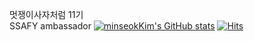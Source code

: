 <!--### Hi there 👋 

**minseokKim6823/minseokKim6823** is a ✨ _special_ ✨ repository because its `README.md` (this file) appears on your GitHub profile.

Here are some ideas to get you started:
-->
멋쟁이사자처럼 11기<br>
SSAFY ambassador
[![minseokKim's GitHub stats](https://github-readme-stats.vercel.app/api?username=minseokKim6823)](https://github.com/minseokKim6823/github-readme-stats)
[![Hits](https://hits.seeyoufarm.com/api/count/incr/badge.svg?url=https%3A%2F%2Fgithub.com%2F%2520minseokKim6823%2Fhit-counter&count_bg=%2301DAEF&title_bg=%23555555&icon=&icon_color=%23C0A8A8&title=hits&edge_flat=false)](https://hits.seeyoufarm.com)
 
<!--
- 🔭 I’m currently working on ...
- 🌱 I’m currently learning ...
- 👯 I’m looking to collaborate on ...
- 🤔 I’m looking for help with ...
- 💬 Ask me about ...
- 📫 How to reach me: ...
- 😄 Pronouns: ...
- ⚡ Fun fact: ...
-->
